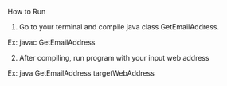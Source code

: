 
How to Run

1) Go to your terminal and compile java class GetEmailAddress.

Ex: javac GetEmailAddress

2) After compiling, run program with your input web address

Ex: java GetEmailAddress targetWebAddress 